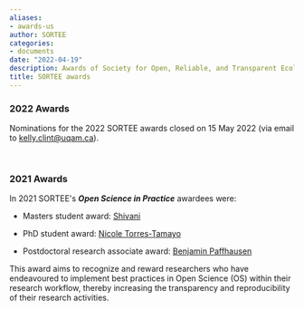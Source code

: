 ```yaml
---
aliases:
- awards-us
author: SORTEE
categories:
- documents
date: "2022-04-19"
description: Awards of Society for Open, Reliable, and Transparent Ecology and Evolutionary biology (SORTEE)
title: SORTEE awards
---
```


### 2022 Awards

Nominations for the 2022 SORTEE awards closed on 15 May 2022 (via email to [kelly.clint@uqam.ca](mailto:kelly.clint@uqam.ca)).

&nbsp;
&nbsp;

### 2021 Awards   

In 2021 SORTEE's ***Open Science in Practice*** awardees were:   

* Masters student award: [Shivani](https://twitter.com/shivanim675)   

* PhD student award: [Nicole Torres-Tamayo](https://twitter.com/PaleoNicole)   

* Postdoctoral research associate award: [Benjamin Paffhausen](https://scholar.google.com/citations?user=PBBBWjEAAAAJ&hl=de)  

This award aims to recognize and reward researchers who have endeavoured to implement best practices in Open Science (OS) within their research workflow, thereby increasing the transparency and reproducibility of their research activities. 

&nbsp;